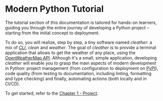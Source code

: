 # Modern Python Tutorial

The tutorial section of this documentation is tailored for hands-on learners, guiding you through the entire journey of developing a Python project – starting from the initial concept to deployment.

To do so, you will realize, step by step, a tiny software named *cleather*: a mix of [*CLI*](https://en.wikipedia.org/wiki/Command-line_interface), *clean* and *weather*.
The goal of *cleather* is to provide a terminal application that allows to get the weather of any place, using the [OpenWeatherMap API](https://openweathermap.org/api).
Although it's a small, simple application, developing *cleather* will enable you to grasp the main aspects of modern development in Python: project management (from configuration to deployment on [PyPI](https://pypi.org/)), code quality (from testing to documentation, including linting, formatting and type checking) and finally, automating actions (both locally and in CI/CD).

To get started, refer to the [Chapter 1 - Project](project/README.md).
